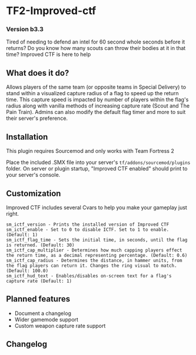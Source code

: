 # TF2-Improved-ctf
### Version b3.3
Tired of needing to defend an intel for 60 second whole seconds before it returns? Do you know how many scouts can throw their bodies at it in that time? Improved CTF is here to help

## What does it do?
Allows players of the same team (or opposite teams in Special Delivery) to stand within a visualized capture radius of a flag to speed up the return time. This capture speed is impacted by number of players within the flag's radius along with vanilla methods of increasing capture rate (Scout and The Pain Train). Admins can also modify the default flag timer and more to suit their server's preference.

## Installation
This plugin requires Sourcemod and only works with Team Fortress 2

Place the included .SMX file into your server's `tf/addons/sourcemod/plugins` folder. On server or plugin startup, "Improved CTF enabled" should print to your server's console.

## Customization
Improved CTF includes several Cvars to help you make your gameplay just right.
```
sm_ictf_version - Prints the installed version of Improved CTF
sm_ictf_enable - Set to 0 to disable ICTF. Set to 1 to enable. (Default: 1)
sm_ictf_flag_time - Sets the initial time, in seconds, until the flag is returned. (Default: 30)
sm_ictf_cap_multiplier - Determines how much capping players effect the return time, as a decimal representing percentage. (Default: 0.6)
sm_ictf_cap_radius - Determines the distance, in hammer units, from the flag players can return it. Changes the ring visual to match. (Default: 100.0)
sm_ictf_hud_text - Enables/disables on-screen text for a flag's capture rate (Default: 1)
```

## Planned features
- Document a changelog
- Wider gamemode support
- Custom weapon capture rate support

## Changelog

